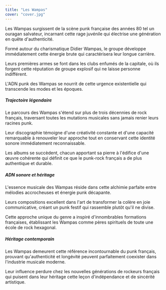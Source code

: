 ```yaml
---
title: "Les Wampas"
cover: "cover.jpg"
---
```


Les Wampas surgissent de la scène punk française des années 80 tel un ouragan salvateur, incarnant cette rage juvénile
qui électrise une génération en quête d'authenticité.

Formé autour du charismatique Didier Wampas, le groupe développe immédiatement cette énergie brute qui caractérisera
leur longue carrière.

Leurs premières armes se font dans les clubs enfumés de la capitale, où ils forgent cette réputation de groupe explosif
qui ne laisse personne indifférent.

L'ADN punk des Wampas se nourrit de cette urgence existentielle qui transcende les modes et les époques.


##### Trajectoire légendaire

Le parcours des Wampas s'étend sur plus de trois décennies de rock français, traversant toutes les mutations musicales
sans jamais renier leurs racines punk.

Leur discographie témoigne d'une créativité constante et d'une capacité remarquable à renouveler leur approche tout en
conservant cette identité sonore immédiatement reconnaissable.

Les albums se succèdent, chacun apportant sa pierre à l'édifice d'une œuvre cohérente qui définit ce que le punk-rock
français a de plus authentique et durable.


##### ADN sonore et héritage

L'essence musicale des Wampas réside dans cette alchimie parfaite entre mélodies accrocheuses et énergie punk décapante.

Leurs compositions excellent dans l'art de transformer la colère en joie communicative, créant un punk festif qui
rassemble plutôt qu'il ne divise.

Cette approche unique du genre a inspiré d'innombrables formations françaises, établissant les Wampas comme pères
spirituels de toute une école de rock hexagonal.


##### Héritage contemporain

Les Wampas demeurent cette référence incontournable du punk français, prouvant qu'authenticité et longévité peuvent
parfaitement coexister dans l'industrie musicale moderne.

Leur influence perdure chez les nouvelles générations de rockeurs français qui puisent dans leur héritage cette leçon
d'indépendance et de sincérité artistique.

